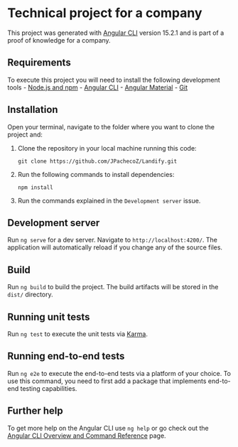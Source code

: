 # Technical project for a company

This project was generated with [Angular CLI](https://github.com/angular/angular-cli) version 15.2.1 and is part of a proof of knowledge for a company.

## Requirements

To execute this project you will need to install the following development tools
    - [Node.js and npm](https://nodejs.org/)
    - [Angular CLI](https://cli/angular/io)
    - [Angular Material](https://material.angular.io/)
    - [Git](https://git-scm.com/)

## Installation

Open your terminal, navigate to the folder where you want to clone the project and:

1. Clone the repository in your local machine running this code:
   
   `git clone https://github.com/JPachecoZ/Landify.git`

2. Run the following commands to install dependencies:

   `npm install`

3. Run the commands explained in the `Development server` issue.

## Development server

Run `ng serve` for a dev server. Navigate to `http://localhost:4200/`. The application will automatically reload if you change any of the source files.

## Build

Run `ng build` to build the project. The build artifacts will be stored in the `dist/` directory.

## Running unit tests

Run `ng test` to execute the unit tests via [Karma](https://karma-runner.github.io).

## Running end-to-end tests

Run `ng e2e` to execute the end-to-end tests via a platform of your choice. To use this command, you need to first add a package that implements end-to-end testing capabilities.

## Further help

To get more help on the Angular CLI use `ng help` or go check out the [Angular CLI Overview and Command Reference](https://angular.io/cli) page.
